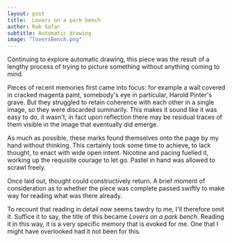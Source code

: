```yaml
---
layout: post
title:  Lovers on a park bench
author: Rob Safar
subtitle: Automatic drawing
image: "loversBench.png"
---
```

Continuing to explore automatic drawing, this piece was the result of a lengthy process of trying to picture something without anything coming to mind. 

Pieces of recent memories first came into focus: for example a wall covered in cracked magenta paint, somebody's eye in particular, Harold Pinter's grave. But they struggled to retain coherence with each other in a single image, so they were discarded summarily. This makes it sound like it was easy to do, it wasn't, in fact upon reflection there may be residual traces of them visible in the image that eventually did emerge.

As much as possible, these marks found themselves onto the page by my hand without thinking. This certainly took some time to achieve, to lack thought, to enact with wide open intent. Nicotine and pacing fuelled it, working up the requisite courage to let go. Pastel in hand was allowed to scrawl freely.

Once laid out, thought could constructively return. A brief moment of consideration as to whether the piece was complete passed swiftly to make way for reading what was there already. 

To recount that reading in detail now seems tawdry to me, I'll therefore omit it. Suffice it to say, the title of this became *Lovers on a park bench*. Reading it in this way, it is a very specific memory that is evoked for me. One that I might have overlooked had it not been for this.